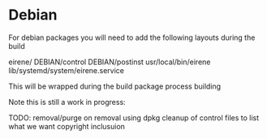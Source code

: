 # Debian



For debian packages you will need to add the following layouts during the build



eirene/
   DEBIAN/control
   DEBIAN/postinst
   usr/local/bin/eirene
   lib/systemd/system/eirene.service

This will be wrapped during the build package process building


Note this is still a work in progress:

TODO: removal/purge on removal using dpkg
      cleanup of control files to list what we want
      copyright inclusuion

